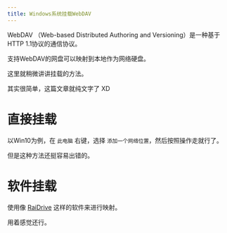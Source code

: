 ```yaml
---
title: Windows系统挂载WebDAV
---
```


WebDAV （Web-based Distributed Authoring and Versioning）是一种基于 HTTP 1.1协议的通信协议。

支持WebDAV的网盘可以映射到本地作为网络硬盘。

这里就稍微讲讲挂载的方法。

其实很简单，这篇文章就纯文字了 XD

# 直接挂载

以Win10为例，在 `此电脑` 右键，选择 `添加一个网络位置`，然后按照操作走就行了。

但是这种方法还挺容易出错的。

# 软件挂载

使用像 [RaiDrive](https://www.raidrive.com/) 这样的软件来进行映射。

用着感觉还行。